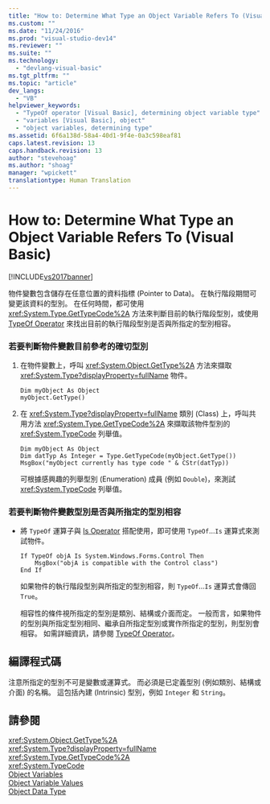 ```yaml
---
title: "How to: Determine What Type an Object Variable Refers To (Visual Basic) | Microsoft Docs"
ms.custom: ""
ms.date: "11/24/2016"
ms.prod: "visual-studio-dev14"
ms.reviewer: ""
ms.suite: ""
ms.technology: 
  - "devlang-visual-basic"
ms.tgt_pltfrm: ""
ms.topic: "article"
dev_langs: 
  - "VB"
helpviewer_keywords: 
  - "TypeOf operator [Visual Basic], determining object variable type"
  - "variables [Visual Basic], object"
  - "object variables, determining type"
ms.assetid: 6f6a138d-58a4-40d1-9f4e-0a3c598eaf81
caps.latest.revision: 13
caps.handback.revision: 13
author: "stevehoag"
ms.author: "shoag"
manager: "wpickett"
translationtype: Human Translation
---
```

# How to: Determine What Type an Object Variable Refers To (Visual Basic)
[!INCLUDE[vs2017banner](../../../../csharp/includes/vs2017banner.md)]

物件變數包含儲存在任意位置的資料指標 \(Pointer to Data\)。  在執行階段期間可變更該資料的型別。  在任何時間，都可使用 <xref:System.Type.GetTypeCode%2A> 方法來判斷目前的執行階段型別，或使用 [TypeOf Operator](../../../../visual-basic/language-reference/operators/typeof-operator.md) 來找出目前的執行階段型別是否與所指定的型別相容。  
  
### 若要判斷物件變數目前參考的確切型別  
  
1.  在物件變數上，呼叫 <xref:System.Object.GetType%2A> 方法來擷取 <xref:System.Type?displayProperty=fullName> 物件。  
  
    ```  
    Dim myObject As Object  
    myObject.GetType()  
    ```  
  
2.  在 <xref:System.Type?displayProperty=fullName> 類別 \(Class\) 上，呼叫共用方法 <xref:System.Type.GetTypeCode%2A> 來擷取該物件型別的 <xref:System.TypeCode> 列舉值。  
  
    ```  
    Dim myObject As Object  
    Dim datTyp As Integer = Type.GetTypeCode(myObject.GetType())  
    MsgBox("myObject currently has type code " & CStr(datTyp))  
    ```  
  
     可根據感興趣的列舉型別 \(Enumeration\) 成員 \(例如 `Double`\)，來測試 <xref:System.TypeCode> 列舉值。  
  
### 若要判斷物件變數型別是否與所指定的型別相容  
  
-   將 `TypeOf` 運算子與 [Is Operator](../../../../visual-basic/language-reference/operators/is-operator.md) 搭配使用，即可使用 `TypeOf`...`Is` 運算式來測試物件。  
  
    ```  
    If TypeOf objA Is System.Windows.Forms.Control Then  
        MsgBox("objA is compatible with the Control class")  
    End If  
    ```  
  
     如果物件的執行階段型別與所指定的型別相容，則 `TypeOf`...`Is` 運算式會傳回 `True`。  
  
     相容性的條件視所指定的型別是類別、結構或介面而定。  一般而言，如果物件的型別與所指定型別相同、繼承自所指定型別或實作所指定的型別，則型別會相容。  如需詳細資訊，請參閱 [TypeOf Operator](../../../../visual-basic/language-reference/operators/typeof-operator.md)。  
  
## 編譯程式碼  
 注意所指定的型別不可是變數或運算式。  而必須是已定義型別 \(例如類別、結構或介面\) 的名稱。  這包括內建 \(Intrinsic\) 型別，例如 `Integer` 和 `String`。  
  
## 請參閱  
 <xref:System.Object.GetType%2A>   
 <xref:System.Type?displayProperty=fullName>   
 <xref:System.Type.GetTypeCode%2A>   
 <xref:System.TypeCode>   
 [Object Variables](../../../../visual-basic/programming-guide/language-features/variables/object-variables.md)   
 [Object Variable Values](../../../../visual-basic/programming-guide/language-features/variables/object-variable-values.md)   
 [Object Data Type](../../../../visual-basic/language-reference/data-types/object-data-type.md)